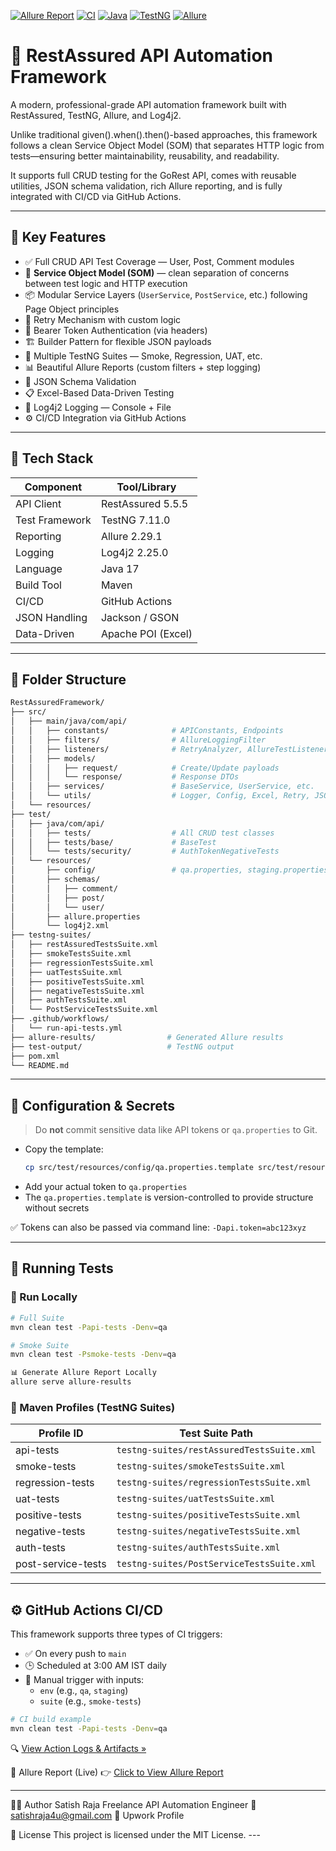   [![Allure Report](https://img.shields.io/badge/Allure--Report-View-green?logo=allure)](https://satish-raja.github.io/RestAssuredFramework/)
  [![CI](https://github.com/satish-raja/RestAssuredFramework/actions/workflows/run-api-tests.yml/badge.svg)](https://github.com/satish-raja/RestAssuredFramework/actions)
  [![Java](https://img.shields.io/badge/Java-17-blue?logo=java)](https://www.oracle.com/java/)
  [![TestNG](https://img.shields.io/badge/TestNG-7.11.0-orange?logo=testng)](https://testng.org/)
  [![Allure](https://img.shields.io/badge/Allure-2.29.1-ff69b4?logo=allure)](https://docs.qameta.io/allure/)

# 🔬 RestAssured API Automation Framework

A modern, professional-grade API automation framework built with RestAssured, TestNG, Allure, and Log4j2.

Unlike traditional given().when().then()-based approaches, this framework follows a clean Service Object Model (SOM) that separates HTTP logic from tests—ensuring better maintainability, reusability, and readability.

It supports full CRUD testing for the GoRest API, comes with reusable utilities, JSON schema validation, rich Allure reporting, and is fully integrated with CI/CD via GitHub Actions.

---

## 🚀 Key Features

- ✅ Full CRUD API Test Coverage — User, Post, Comment modules  
- 🧱 **Service Object Model (SOM)** — clean separation of concerns between test logic and HTTP execution  
- 📦 Modular Service Layers (`UserService`, `PostService`, etc.) following Page Object principles  
- 🔁 Retry Mechanism with custom logic  
- 🔐 Bearer Token Authentication (via headers)  
- 🏗️ Builder Pattern for flexible JSON payloads  
- 🧪 Multiple TestNG Suites — Smoke, Regression, UAT, etc.  
- 📊 Beautiful Allure Reports (custom filters + step logging)  
- 📄 JSON Schema Validation  
- 📋 Excel-Based Data-Driven Testing  
- 🧼 Log4j2 Logging — Console + File  
- ⚙️ CI/CD Integration via GitHub Actions  

---

## 🧾 Tech Stack

  | Component         | Tool/Library           |
  |------------------|------------------------|
  | API Client       | RestAssured 5.5.5      |
  | Test Framework   | TestNG 7.11.0          |
  | Reporting        | Allure 2.29.1          |
  | Logging          | Log4j2 2.25.0          |
  | Language         | Java 17                |
  | Build Tool       | Maven                  |
  | CI/CD            | GitHub Actions         |
  | JSON Handling    | Jackson / GSON         |
  | Data-Driven      | Apache POI (Excel)     |

---

## 📁 Folder Structure
  ```bash
  RestAssuredFramework/
  ├── src/
  │   ├── main/java/com/api/
  │   │   ├── constants/              # APIConstants, Endpoints
  │   │   ├── filters/                # AllureLoggingFilter
  │   │   ├── listeners/              # RetryAnalyzer, AllureTestListener
  │   │   ├── models/
  │   │   │   ├── request/            # Create/Update payloads
  │   │   │   └── response/           # Response DTOs
  │   │   ├── services/               # BaseService, UserService, etc.
  │   │   └── utils/                  # Logger, Config, Excel, Retry, JSON Schema, etc.
  │   └── resources/
  ├── test/
  │   ├── java/com/api/
  │   │   ├── tests/                  # All CRUD test classes
  │   │   ├── tests/base/             # BaseTest
  │   │   └── tests/security/         # AuthTokenNegativeTests
  │   └── resources/
  │       ├── config/                 # qa.properties, staging.properties, uat.properties
  │       ├── schemas/
  │       │   ├── comment/
  │       │   ├── post/
  │       │   └── user/
  │       ├── allure.properties
  │       └── log4j2.xml
  ├── testng-suites/
  │   ├── restAssuredTestsSuite.xml
  │   ├── smokeTestsSuite.xml
  │   ├── regressionTestsSuite.xml
  │   ├── uatTestsSuite.xml
  │   ├── positiveTestsSuite.xml
  │   ├── negativeTestsSuite.xml
  │   ├── authTestsSuite.xml
  │   └── PostServiceTestsSuite.xml
  ├── .github/workflows/
  │   └── run-api-tests.yml
  ├── allure-results/                # Generated Allure results
  ├── test-output/                   # TestNG output
  ├── pom.xml
  └── README.md
```

---

## 🔐 Configuration & Secrets

> Do **not** commit sensitive data like API tokens or `qa.properties` to Git.

- Copy the template:
  ```bash
  cp src/test/resources/config/qa.properties.template src/test/resources/config/qa.properties
  ```
- Add your actual token to `qa.properties`
- The `qa.properties.template` is version-controlled to provide structure without secrets

✅ Tokens can also be passed via command line: `-Dapi.token=abc123xyz`

---


## 🧪 Running Tests

### 🔁 Run Locally

```bash
# Full Suite
mvn clean test -Papi-tests -Denv=qa

# Smoke Suite
mvn clean test -Psmoke-tests -Denv=qa

📊 Generate Allure Report Locally
allure serve allure-results

```

### 🧪 Maven Profiles (TestNG Suites)
  | Profile ID         | Test Suite Path                           |
  | ------------------ | ----------------------------------------- |
  | api-tests          | `testng-suites/restAssuredTestsSuite.xml` |
  | smoke-tests        | `testng-suites/smokeTestsSuite.xml`       |
  | regression-tests   | `testng-suites/regressionTestsSuite.xml`  |
  | uat-tests          | `testng-suites/uatTestsSuite.xml`         |
  | positive-tests     | `testng-suites/positiveTestsSuite.xml`    |
  | negative-tests     | `testng-suites/negativeTestsSuite.xml`    |
  | auth-tests         | `testng-suites/authTestsSuite.xml`        |
  | post-service-tests | `testng-suites/PostServiceTestsSuite.xml` |

---

## ⚙️ GitHub Actions CI/CD

This framework supports three types of CI triggers:
- ✅ On every push to `main`
- 🕒 Scheduled at 3:00 AM IST daily
- 👤 Manual trigger with inputs:
  - `env` (e.g., `qa`, `staging`)
  - `suite` (e.g., `smoke-tests`)

```bash
# CI build example
mvn clean test -Papi-tests -Denv=qa
```

🔍 [View Action Logs & Artifacts »](https://github.com/satish-raja/RestAssuredFramework/actions)

📘 Allure Report (Live)
👉 [Click to View Allure Report](https://satish-raja.github.io/RestAssuredFramework/)

---

👨‍💻 Author
    Satish Raja
    Freelance API Automation Engineer
    📧 satishraja4u@gmail.com
    🔗 Upwork Profile

📄 License
  This project is licensed under the MIT License.
    ---
